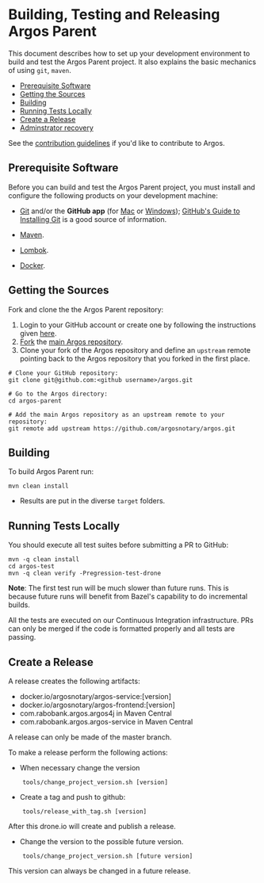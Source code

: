 # Building, Testing and Releasing Argos Parent

This document describes how to set up your development environment to build and test the Argos Parent project.
It also explains the basic mechanics of using `git`, `maven`.

* [Prerequisite Software](#prerequisite-software)
* [Getting the Sources](#getting-the-sources)
* [Building](#building)
* [Running Tests Locally](#running-tests-locally)
* [Create a Release](#create-a-release)
* [Adminstrator recovery](#administrator)

See the [contribution guidelines](https://argosnotary.github.io/docs/80_contributing/10_contributing)
if you'd like to contribute to Argos.

## Prerequisite Software

Before you can build and test the Argos Parent project, you must install and configure the
following products on your development machine:

* [Git](http://git-scm.com) and/or the **GitHub app** (for [Mac](http://mac.github.com) or
  [Windows](http://windows.github.com)); [GitHub's Guide to Installing
  Git](https://help.github.com/articles/set-up-git) is a good source of information.

* [Maven](https://maven.apache.org).

* [Lombok](https://projectlombok.org).

* [Docker](https://www.docker.com).


## Getting the Sources

Fork and clone the the Argos Parent repository:

1. Login to your GitHub account or create one by following the instructions given
   [here](https://github.com/signup/free).
2. [Fork](http://help.github.com/forking) the [main Argos
   repository](https://github.com/argosnotary/argos).
3. Clone your fork of the Argos repository and define an `upstream` remote pointing back to
   the Argos repository that you forked in the first place.

```shell
# Clone your GitHub repository:
git clone git@github.com:<github username>/argos.git

# Go to the Argos directory:
cd argos-parent

# Add the main Argos repository as an upstream remote to your repository:
git remote add upstream https://github.com/argosnotary/argos.git
```

## Building

To build Argos Parent run:

```shell
mvn clean install
```

* Results are put in the diverse `target` folders.

## Running Tests Locally

You should execute all test suites before submitting a PR to GitHub:

```shell
mvn -q clean install
cd argos-test
mvn -q clean verify -Pregression-test-drone

```

**Note**: The first test run will be much slower than future runs. This is because future runs will
benefit from Bazel's capability to do incremental builds.

All the tests are executed on our Continuous Integration infrastructure. PRs can only be
merged if the code is formatted properly and all tests are passing.

## Create a Release

A release creates the following artifacts:
* docker.io/argosnotary/argos-service:[version]
* docker.io/argosnotary/argos-frontend:[version]
* com.rabobank.argos.argos4j in Maven Central
* com.rabobank.argos.argos-service in Maven Central

A release can only be made of the master branch.

To make a release perform the following actions:
* When necessary change the version

```
    tools/change_project_version.sh [version]
```
* Create a tag and push to github:

```
    tools/release_with_tag.sh [version]
```
After this drone.io will create and publish a release.
* Change the version to the possible future version.

```
    tools/change_project_version.sh [future version]
```
This version can always be changed in a future release.

